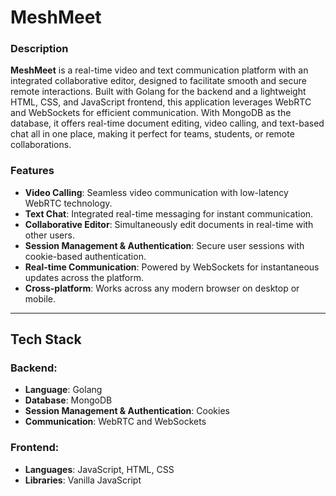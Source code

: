 # **MeshMeet**


### **Description**
**MeshMeet** is a real-time video and text communication platform with an integrated collaborative editor, designed to facilitate smooth and secure remote interactions. Built with Golang for the backend and a lightweight HTML, CSS, and JavaScript frontend, this application leverages WebRTC and WebSockets for efficient communication. With MongoDB as the database, it offers real-time document editing, video calling, and text-based chat all in one place, making it perfect for teams, students, or remote collaborations.

### **Features**
- **Video Calling**: Seamless video communication with low-latency WebRTC technology.
- **Text Chat**: Integrated real-time messaging for instant communication.
- **Collaborative Editor**: Simultaneously edit documents in real-time with other users.
- **Session Management & Authentication**: Secure user sessions with cookie-based authentication.
- **Real-time Communication**: Powered by WebSockets for instantaneous updates across the platform.
- **Cross-platform**: Works across any modern browser on desktop or mobile.

---

## **Tech Stack**

### **Backend**:
- **Language**: Golang
- **Database**: MongoDB
- **Session Management & Authentication**: Cookies
- **Communication**: WebRTC and WebSockets

### **Frontend**:
- **Languages**: JavaScript, HTML, CSS
- **Libraries**: Vanilla JavaScript







